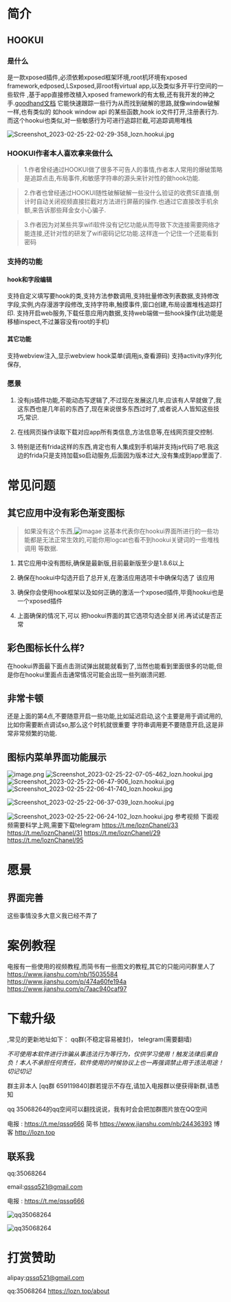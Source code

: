 # 简介

## HOOKUI
### 是什么
是一款xposed插件,必须依赖xposed框架环境,root机环境有xposed framework,edposed,LSxposed,非root有virtual app,以及类似多开平行空间的一些软件 ,基于app直接修改植入xposed framework的有太极,还有我开发的神之手.[goodhand文档](http://goodhand.robot.top)
它能快速跟踪一些行为从而找到破解的思路,就像window破解一样,也有类似的 如hook window api 的某些函数,hook io文件打开,注册表行为.而这个hookui也类似,对一些敏感行为可进行追踪拦截,可追踪调用堆栈

![Screenshot_2023-02-25-22-02-29-358_lozn.hookui.jpg](https://upload-images.jianshu.io/upload_images/2815884-85b290b1580b5c66.jpg?imageMogr2/auto-orient/strip%7CimageView2/2/w/1240)

### HOOKUI作者本人喜欢拿来做什么
> 1.作者曾经通过HOOKUI做了很多不可告人的事情,作者本人常用的爆破策略是追踪点击,布局事件,和敏感字符串的源头来针对性的做hook功能.

> 2.作者也曾经通过HOOKUI随性破解破解一些没什么验证的收费SE直播,倒计时自动关闭视频直接拦截对方法进行屏蔽的操作.也通过它直接改手机余额,来告诉那些拜金女小心骗子.

> 3.作者因为对某些共享wifi软件没有记忆功能从而导致下次连接需要网络才能连接,还针对性的研发了wifi密码记忆功能.这样连一个记住一个还能看到密码


### 支持的功能
#### hook和字段编辑
支持自定义填写要hook的类,支持方法参数调用,支持批量修改列表数据,支持修改字段,实例,内存漫游字段修改,支持字符串,触摸事件,窗口创建,布局设置堆栈追踪打印.
支持开启web服务,下载任意应用内数据,支持web端做一些hook操作(此功能是移植inspect,不过兼容没有root的手机)
#### 其它功能
支持webview注入,显示webview hook菜单(调用js,查看源码)
支持activity序列化保存,

### 愿景

1. 没有js插件功能,不能动态写逻辑了,不过现在发展这几年,应该有人早就做了,我这东西也是几年前的东西了,现在来说很多东西过时了,或者说人人皆知这些技巧,常识.

2. 在线网页操作读取下载对应app所有类信息,方法信息等,在线网页提交控制.

3. 特别是还有frida这样的东西,肯定也有人集成到手机端并支持js代码了吧.我这边的frida只是支持加载so启动服务,后面因为版本过大,没有集成到app里面了.
# 常见问题
## 其它应用中没有彩色渐变图标
> 如果没有这个东西,![imagae](https://upload-images.jianshu.io/upload_images/2815884-946579098788098f.jpg?imageMogr2/auto-orient/strip|imageView2/2/w/191/format/jpg) 这基本代表你在hookui界面所进行的一些功能都是无法正常生效的,可能你用logcat也看不到hookui关键词的一些堆栈调用 等数据.

1. 其它应用中没有图标,确保是最新版,目前最新版至少是1.8.6以上

2. 确保在hookui中勾选开启了总开关,在激活应用选项卡中确保勾选了 该应用

3. 确保你会使用hook框架以及如何正确的激活一个xposed插件,毕竟hookui也是一个xposed插件

4. 上面确保的情况下,可以 把hookui界面的其它选项勾选全部关闭.再试试是否正常
## 彩色图标长什么样?
在hookui界面最下面点击测试弹出就能就看到了,当然也能看到里面很多的功能,但是你在hookui里面点击通常情况可能会出现一些列崩溃问题.
## 非常卡顿
还是上面的第4点,不要随意开启一些功能,比如延迟启动,这个主要是用于调试用的,比如你需要断点调试so,那么这个时机就很重要
字符串调用更不要随意开启,这是非常非常频繁的功能.


## 图标内菜单界面功能展示
![image.png](https://upload-images.jianshu.io/upload_images/2815884-64d6a94fa71924c9.png?imageMogr2/auto-orient/strip%7CimageView2/2/w/1240)
![Screenshot_2023-02-25-22-07-05-462_lozn.hookui.jpg](https://upload-images.jianshu.io/upload_images/2815884-29895ea4fb76f901.jpg?imageMogr2/auto-orient/strip%7CimageView2/2/w/1240)
![Screenshot_2023-02-25-22-06-47-906_lozn.hookui.jpg](https://upload-images.jianshu.io/upload_images/2815884-bd780998ab36cb9f.jpg?imageMogr2/auto-orient/strip%7CimageView2/2/w/1240)
![Screenshot_2023-02-25-22-06-41-740_lozn.hookui.jpg](https://upload-images.jianshu.io/upload_images/2815884-685075dfb7574103.jpg?imageMogr2/auto-orient/strip%7CimageView2/2/w/1240)

![Screenshot_2023-02-25-22-06-37-039_lozn.hookui.jpg](https://upload-images.jianshu.io/upload_images/2815884-a24a257ae32fc1d1.jpg?imageMogr2/auto-orient/strip%7CimageView2/2/w/1240)

![Screenshot_2023-02-25-22-06-24-102_lozn.hookui.jpg](https://upload-images.jianshu.io/upload_images/2815884-f66a2495457d7f9f.jpg?imageMogr2/auto-orient/strip%7CimageView2/2/w/1240)
参考视频
下面视频需要科学上网,需要下载telegram
https://t.me/loznChanel/33
https://t.me/loznChanel/31
https://t.me/loznChanel/29
https://t.me/loznChanel/95
# 愿景
## 界面完善
这些事情没多大意义我已经不弄了

# 案例教程
电报有一些使用的视频教程,而简书有一些图文的教程,其它的只能问问群里人了
https://www.jianshu.com/nb/15035584
https://www.jianshu.com/p/474a60fe194a
https://www.jianshu.com/p/7aac940caf97

# 下载升级

,常见的更新地址如下：
qq群(不稳定容易被封)， telegram(需要翻墙)

*不可使用本软件进行诈骗从事违法行为等行为，仅供学习使用！触发法律后果自负！本人不承担任何责任，软件使用的时候协议上也一再强调禁止用于违法用途！切记切记*

群主非本人
[qq群 659119840]群若提示不存在,请加入电报群以便获得新群,请悉知


qq 35068264的qq空间可以翻找说说，我有时会会把加群图片放在QQ空间

电报 : https://t.me/qssq666
简书 https://www.jianshu.com/nb/24436393
博客 http://lozn.top

## 联系我

qq:35068264

email:qssq521@gmail.com

电报 : https://t.me/qssq666



![qq35068264](pic/wechat.png)

![qq35068264](pic/qq.png)



# 打赏赞助

alipay:qssq521@gmail.com

qq:35068264
https://lozn.top/about
 

